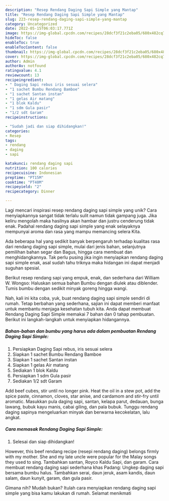 ```yaml
---
description: "Resep Rendang Daging Sapi Simple yang Mantap"
title: "Resep Rendang Daging Sapi Simple yang Mantap"
slug: 223-resep-rendang-daging-sapi-simple-yang-mantap
category: Uncategorized
date: 2022-05-15T06:03:17.771Z
image: https://img-global.cpcdn.com/recipes/28dcf3f21c2eba05/680x482cq70/rendang-daging-sapi-simple-foto-resep-utama.jpg
hideToc: false
enableToc: true
enableTocContent: false
thumbnail: https://img-global.cpcdn.com/recipes/28dcf3f21c2eba05/680x482cq70/rendang-daging-sapi-simple-foto-resep-utama.jpg
cover: https://img-global.cpcdn.com/recipes/28dcf3f21c2eba05/680x482cq70/rendang-daging-sapi-simple-foto-resep-utama.jpg
author: Admin
authorAv: notfound
ratingvalue: 4.1
reviewcount: 13
recipeingredient:
- " Daging Sapi rebus iris sesuai selera"
- "1 sachet Bumbu Rendang Bamboe"
- "1 sachet Santan instan"
- "1 gelas Air matang"
- "1 blok Kaldu"
- "1 sdm Gula pasir"
- "1/2 sdt Garam"
recipeinstructions:

- "Sudah jadi dan siap dihidangkan!"
categories:
- Resep
tags:
- rendang
- daging
- sapi

katakunci: rendang daging sapi 
nutrition: 100 calories
recipecuisine: Indonesian
preptime: "PT15M"
cooktime: "PT40M"
recipeyield: "2"
recipecategory: Dinner

---
```





Lagi mencari inspirasi resep rendang daging sapi simple yang unik? Cara menyiapkannya sangat tidak terlalu sulit namun tidak gampang juga. Jika keliru mengolah maka hasilnya akan hambar dan justru cenderung tidak enak. Padahal rendang daging sapi simple yang enak selayaknya mempunyai aroma dan rasa yang mampu memancing selera Kita.





Ada beberapa hal yang sedikit banyak berpengaruh terhadap kualitas rasa dari rendang daging sapi simple, mulai dari jenis bahan, selanjutnya pemilihan bahan segar dan Bagus, hingga cara membuat dan menghidangkannya. Tak perlu pusing jika ingin menyiapkan rendang daging sapi simple enak,      asal sudah tahu triknya maka hidangan ini dapat menjadi suguhan spesial.














Berikut resep rendang sapi yang empuk, enak, dan sederhana dari William W. Wongso: Haluskan semua bahan Bumbu dengan diulek atau diblender. Tumis bumbu dengan sedikit minyak goreng hingga wangi.






Nah, kali ini kita coba, yuk, buat rendang daging sapi simple sendiri di rumah. Tetap berbahan yang sederhana, sajian ini dapat memberi manfaat untuk membantu menjaga kesehatan tubuh kita. Anda dapat membuat Rendang Daging Sapi Simple memakai 7 bahan dan 0 tahap pembuatan. Berikut ini langkah-langkah untuk menyiapkan hidangannya.

<!--inarticleads1-->

##### Bahan-bahan dan bumbu yang harus ada dalam pembuatan Rendang Daging Sapi Simple:

1. Persiapkan  Daging Sapi rebus, iris sesuai selera
1. Siapkan 1 sachet Bumbu Rendang Bamboe
1. Siapkan 1 sachet Santan instan
1. Siapkan 1 gelas Air matang
1. Sediakan 1 blok Kaldu
1. Persiapkan 1 sdm Gula pasir
1. Sediakan 1/2 sdt Garam


Add beef cubes, stir until no longer pink. Heat the oil in a stew pot, add the spice paste, cinnamon, cloves, star anise, and cardamom and stir-fry until aromatic. Masukkan pula daging sapi, santan, kelapa parut, dedauan, bunga lawang, bubuk kayu manis, cabai giling, dan pala bubuk. Tunggu rendang daging sapinya mengeluarkan minyak dan berwarna kecokelatan, lalu angkat. 

<!--inarticleads2-->

##### Cara memasak Rendang Daging Sapi Simple:


1. Selesai dan siap dihidangkan!

However, this beef rendang recipe (resepi rendang daging) belongs firmly with my mother. She and my late uncle were popular for the Malay songs they used to sing. Tambahkan santan, Royco Kaldu Sapi, dan garam. Cara membuat rendang daging sapi sederhana khas Padang: Ungkep daging sapi bersama bumbu halus. Tambahkan serai, daun jeruk, asam kandis, daun salam, daun kunyit, garam, dan gula pasir. 

Gimana nih? Mudah bukan? Itulah cara menyiapkan rendang daging sapi simple yang bisa kamu lakukan di rumah. Selamat menikmati
